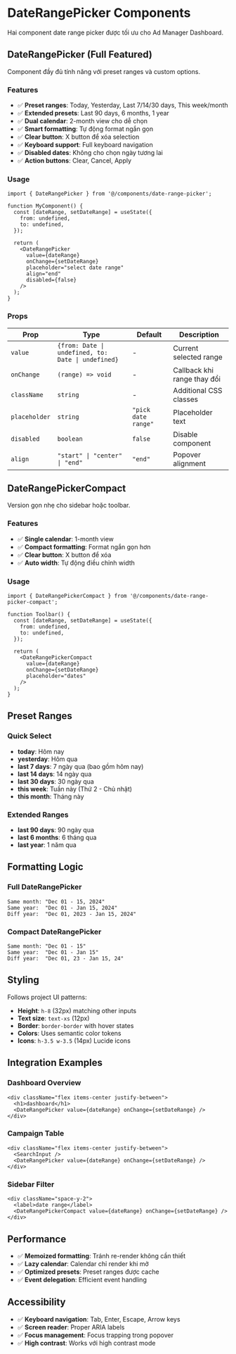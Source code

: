 # DateRangePicker Components

Hai component date range picker được tối ưu cho Ad Manager Dashboard.

## DateRangePicker (Full Featured)

Component đầy đủ tính năng với preset ranges và custom options.

### Features

- ✅ **Preset ranges**: Today, Yesterday, Last 7/14/30 days, This week/month
- ✅ **Extended presets**: Last 90 days, 6 months, 1 year
- ✅ **Dual calendar**: 2-month view cho dễ chọn
- ✅ **Smart formatting**: Tự động format ngắn gọn
- ✅ **Clear button**: X button để xóa selection
- ✅ **Keyboard support**: Full keyboard navigation
- ✅ **Disabled dates**: Không cho chọn ngày tương lai
- ✅ **Action buttons**: Clear, Cancel, Apply

### Usage

```tsx
import { DateRangePicker } from '@/components/date-range-picker';

function MyComponent() {
  const [dateRange, setDateRange] = useState({
    from: undefined,
    to: undefined,
  });

  return (
    <DateRangePicker 
      value={dateRange} 
      onChange={setDateRange}
      placeholder="select date range"
      align="end"
      disabled={false}
    />
  );
}
```

### Props

| Prop | Type | Default | Description |
|------|------|---------|-------------|
| `value` | `{from: Date \| undefined, to: Date \| undefined}` | - | Current selected range |
| `onChange` | `(range) => void` | - | Callback khi range thay đổi |
| `className` | `string` | - | Additional CSS classes |
| `placeholder` | `string` | `"pick date range"` | Placeholder text |
| `disabled` | `boolean` | `false` | Disable component |
| `align` | `"start" \| "center" \| "end"` | `"end"` | Popover alignment |

## DateRangePickerCompact

Version gọn nhẹ cho sidebar hoặc toolbar.

### Features

- ✅ **Single calendar**: 1-month view
- ✅ **Compact formatting**: Format ngắn gọn hơn
- ✅ **Clear button**: X button để xóa
- ✅ **Auto width**: Tự động điều chỉnh width

### Usage

```tsx
import { DateRangePickerCompact } from '@/components/date-range-picker-compact';

function Toolbar() {
  const [dateRange, setDateRange] = useState({
    from: undefined,
    to: undefined,
  });

  return (
    <DateRangePickerCompact 
      value={dateRange} 
      onChange={setDateRange}
      placeholder="dates"
    />
  );
}
```

## Preset Ranges

### Quick Select
- **today**: Hôm nay
- **yesterday**: Hôm qua  
- **last 7 days**: 7 ngày qua (bao gồm hôm nay)
- **last 14 days**: 14 ngày qua
- **last 30 days**: 30 ngày qua
- **this week**: Tuần này (Thứ 2 - Chủ nhật)
- **this month**: Tháng này

### Extended Ranges
- **last 90 days**: 90 ngày qua
- **last 6 months**: 6 tháng qua
- **last year**: 1 năm qua

## Formatting Logic

### Full DateRangePicker
```
Same month: "Dec 01 - 15, 2024"
Same year:  "Dec 01 - Jan 15, 2024" 
Diff year:  "Dec 01, 2023 - Jan 15, 2024"
```

### Compact DateRangePicker
```
Same month: "Dec 01 - 15"
Same year:  "Dec 01 - Jan 15"
Diff year:  "Dec 01, 23 - Jan 15, 24"
```

## Styling

Follows project UI patterns:
- **Height**: `h-8` (32px) matching other inputs
- **Text size**: `text-xs` (12px)
- **Border**: `border-border` with hover states
- **Colors**: Uses semantic color tokens
- **Icons**: `h-3.5 w-3.5` (14px) Lucide icons

## Integration Examples

### Dashboard Overview
```tsx
<div className="flex items-center justify-between">
  <h1>dashboard</h1>
  <DateRangePicker value={dateRange} onChange={setDateRange} />
</div>
```

### Campaign Table
```tsx
<div className="flex items-center justify-between">
  <SearchInput />
  <DateRangePicker value={dateRange} onChange={setDateRange} />
</div>
```

### Sidebar Filter
```tsx
<div className="space-y-2">
  <label>date range</label>
  <DateRangePickerCompact value={dateRange} onChange={setDateRange} />
</div>
```

## Performance

- ✅ **Memoized formatting**: Tránh re-render không cần thiết
- ✅ **Lazy calendar**: Calendar chỉ render khi mở
- ✅ **Optimized presets**: Preset ranges được cache
- ✅ **Event delegation**: Efficient event handling

## Accessibility

- ✅ **Keyboard navigation**: Tab, Enter, Escape, Arrow keys
- ✅ **Screen reader**: Proper ARIA labels
- ✅ **Focus management**: Focus trapping trong popover
- ✅ **High contrast**: Works với high contrast mode